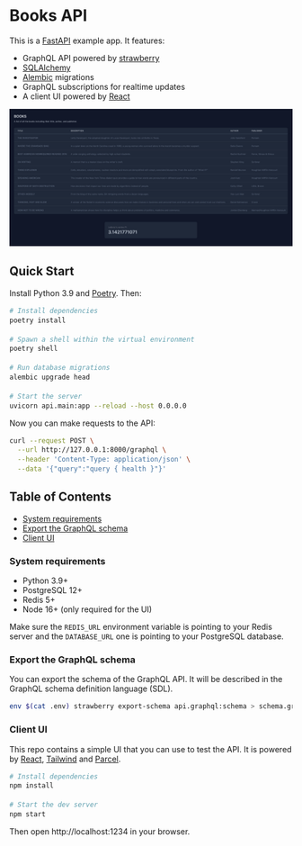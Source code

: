 # Books API

This is a [FastAPI](https://fastapi.tiangolo.com) example app. It features:

- GraphQL API powered by [strawberry](https://strawberry.rocks)
- [SQLAlchemy](https://www.sqlalchemy.org)
- [Alembic](https://alembic.sqlalchemy.org/en/latest) migrations
- GraphQL subscriptions for realtime updates
- A client UI powered by [React](https://reactjs.org)

![screenshot](/public/screenshot.png?raw=true)

## Quick Start

Install Python 3.9 and [Poetry](https://python-poetry.org/docs/#installation). Then:

```bash
# Install dependencies
poetry install

# Spawn a shell within the virtual environment
poetry shell

# Run database migrations
alembic upgrade head

# Start the server
uvicorn api.main:app --reload --host 0.0.0.0
```

Now you can make requests to the API:

```bash
curl --request POST \
  --url http://127.0.0.1:8000/graphql \
  --header 'Content-Type: application/json' \
  --data '{"query":"query { health }"}'
```

## Table of Contents

- [System requirements](#system-requirements)
- [Export the GraphQL schema](#export-the-graphql-schema)
- [Client UI](#client-ui)

### System requirements

- Python 3.9+
- PostgreSQL 12+
- Redis 5+
- Node 16+ (only required for the UI)

Make sure the `REDIS_URL` environment variable is pointing to your Redis server and the `DATABASE_URL` one is pointing
to your PostgreSQL database.

### Export the GraphQL schema

You can export the schema of the GraphQL API. It will be described in the GraphQL schema definition language (SDL).

```bash
env $(cat .env) strawberry export-schema api.graphql:schema > schema.graphql
```

### Client UI

This repo contains a simple UI that you can use to test the API. It is powered by [React](https://reactjs.org),
[Tailwind](https://tailwindcss.com) and [Parcel](https://parceljs.org).

```bash
# Install dependencies
npm install

# Start the dev server
npm start
```

Then open http://localhost:1234 in your browser.
